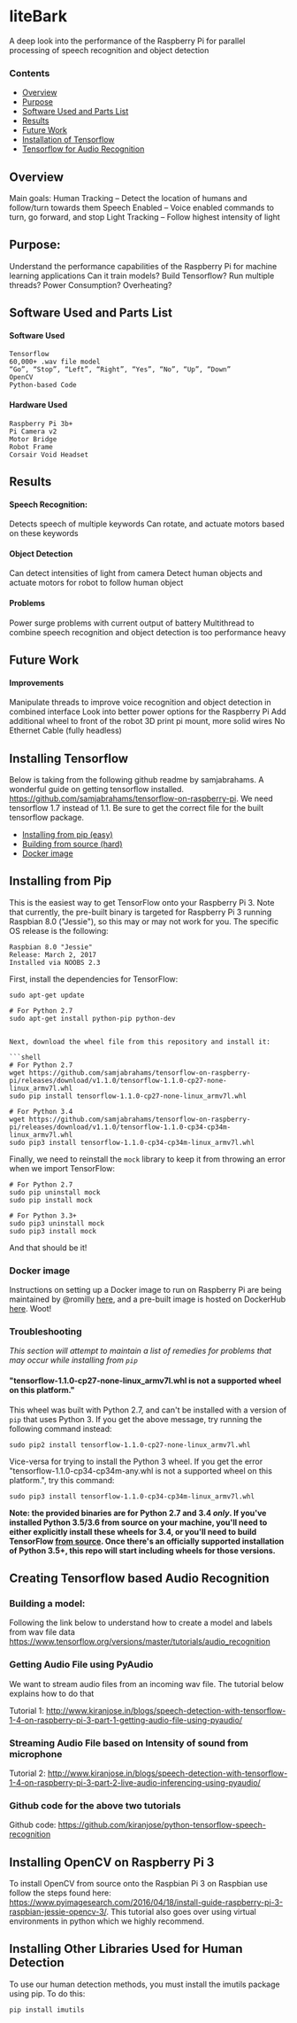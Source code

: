 # liteBark
A deep look into the performance of the Raspberry Pi for parallel processing of speech recognition and object detection


### Contents

* [Overview](#overview)
* [Purpose](#purpose)
* [Software Used and Parts List](#software-used-and-parts-list)
* [Results](#results)
* [Future Work](#future-work)
* [Installation of Tensorflow](#installing-tensorflow)
* [Tensorflow for Audio Recognition](#creating-tensorflow-based-audio-recognition)


## Overview
Main goals: 
Human Tracking – Detect the location of humans and follow/turn towards them
Speech Enabled – Voice enabled commands to turn, go forward, and stop
Light Tracking – Follow highest intensity of light 

## Purpose: 
Understand the performance capabilities of the Raspberry Pi for machine learning applications
Can it train models? Build Tensorflow? Run multiple threads?
Power Consumption? Overheating?

## Software Used and Parts List
#### Software Used
    Tensorflow 
    60,000+ .wav file model
    “Go”, “Stop”, “Left”, “Right”, “Yes”, “No”, “Up”, “Down”
    OpenCV
    Python-based Code

#### Hardware Used
    Raspberry Pi 3b+
    Pi Camera v2
    Motor Bridge
    Robot Frame
    Corsair Void Headset


## Results

#### Speech Recognition:
Detects speech of multiple keywords
Can rotate, and actuate motors based on these keywords
#### Object Detection
Can detect intensities of light from camera
Detect human objects and actuate motors for robot to follow human object
#### Problems
Power surge problems with current output of battery
Multithread to combine speech recognition and object detection is too performance heavy

## Future Work


#### Improvements
Manipulate threads to improve voice recognition and object detection in combined interface
Look into better power options for the Raspberry Pi
Add additional wheel to front of the robot
3D print pi mount, more solid wires
No Ethernet Cable (fully headless)

## Installing Tensorflow

Below is taking from the following github readme by samjabrahams. A wonderful guide on getting tensorflow installed.
https://github.com/samjabrahams/tensorflow-on-raspberry-pi. We need tensorflow 1.7 instead of 1.1. Be sure to get the correct file for the built tensorflow package.

* [Installing from pip (easy)](#installing-from-pip)
* [Building from source (hard)](#building-from-source)
* [Docker image](#docker-image)


## Installing from Pip

This is the easiest way to get TensorFlow onto your Raspberry Pi 3. Note that currently, the pre-built binary is targeted for Raspberry Pi 3 running Raspbian 8.0 ("Jessie"), so this may or may not work for you. The specific OS release is the following:

```
Raspbian 8.0 "Jessie"
Release: March 2, 2017
Installed via NOOBS 2.3
```

First, install the dependencies for TensorFlow:

```shell
sudo apt-get update

# For Python 2.7
sudo apt-get install python-pip python-dev


Next, download the wheel file from this repository and install it:

```shell
# For Python 2.7
wget https://github.com/samjabrahams/tensorflow-on-raspberry-pi/releases/download/v1.1.0/tensorflow-1.1.0-cp27-none-linux_armv7l.whl
sudo pip install tensorflow-1.1.0-cp27-none-linux_armv7l.whl

# For Python 3.4
wget https://github.com/samjabrahams/tensorflow-on-raspberry-pi/releases/download/v1.1.0/tensorflow-1.1.0-cp34-cp34m-linux_armv7l.whl
sudo pip3 install tensorflow-1.1.0-cp34-cp34m-linux_armv7l.whl
```

Finally, we need to reinstall the `mock` library to keep it from throwing an error when we import TensorFlow:

```shell
# For Python 2.7
sudo pip uninstall mock
sudo pip install mock

# For Python 3.3+
sudo pip3 uninstall mock
sudo pip3 install mock
```

And that should be it!

### Docker image

Instructions on setting up a Docker image to run on Raspberry Pi are being maintained by @romilly [here](https://github.com/romilly/rpi-docker-tensorflow), and a pre-built image is hosted on DockerHub [here](https://hub.docker.com/r/romilly/rpi-docker-tensorflow/). Woot!

### Troubleshooting

_This section will attempt to maintain a list of remedies for problems that may occur while installing from `pip`_

#### "tensorflow-1.1.0-cp27-none-linux_armv7l.whl is not a supported wheel on this platform."

This wheel was built with Python 2.7, and can't be installed with a version of `pip` that uses Python 3. If you get the above message, try running the following command instead:

```
sudo pip2 install tensorflow-1.1.0-cp27-none-linux_armv7l.whl
```

Vice-versa for trying to install the Python 3 wheel. If you get the error "tensorflow-1.1.0-cp34-cp34m-any.whl is not a supported wheel on this platform.", try this command:

```
sudo pip3 install tensorflow-1.1.0-cp34-cp34m-linux_armv7l.whl
```

**Note: the provided binaries are for Python 2.7 and 3.4 _only_. If you've installed Python 3.5/3.6 from source on your machine, you'll need to either explicitly install these wheels for 3.4, or you'll need to build TensorFlow [from source](GUIDE.md). Once there's an officially supported installation of Python 3.5+, this repo will start including wheels for those versions.**



## Creating Tensorflow based Audio Recognition

### Building a model:
Following the link below to understand how to create a model and labels from wav file data
https://www.tensorflow.org/versions/master/tutorials/audio_recognition

### Getting Audio File using PyAudio
We want to stream audio files from an incoming wav file. The tutorial below explains how to do that

Tutorial 1: http://www.kiranjose.in/blogs/speech-detection-with-tensorflow-1-4-on-raspberry-pi-3-part-1-getting-audio-file-using-pyaudio/ 

### Streaming Audio File based on Intensity of sound from microphone
Tutorial 2: http://www.kiranjose.in/blogs/speech-detection-with-tensorflow-1-4-on-raspberry-pi-3-part-2-live-audio-inferencing-using-pyaudio/

### Github code for the above two tutorials
Github code: https://github.com/kiranjose/python-tensorflow-speech-recognition

## Installing OpenCV on Raspberry Pi 3
To install OpenCV from source onto the Raspbian Pi 3 on Raspbian use follow the steps found here: https://www.pyimagesearch.com/2016/04/18/install-guide-raspberry-pi-3-raspbian-jessie-opencv-3/. This tutorial also goes over using virtual environments in python which we highly recommend.

## Installing Other Libraries Used for Human Detection
To use our human detection methods, you must install the imutils package using pip. To do this:
``` shell
pip install imutils
```

